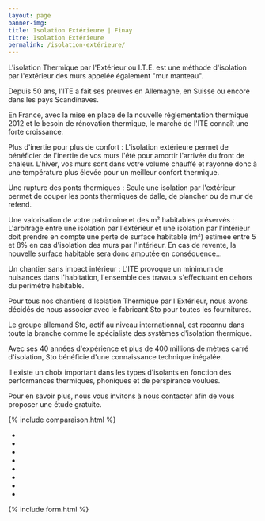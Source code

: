 ```yaml
---
layout: page
banner-img:
title: Isolation Extérieure | Finay
titre: Isolation Extérieure
permalink: /isolation-extérieure/
---
```

L'isolation Thermique par l'Extérieur ou I.T.E. est une méthode d'isolation par l'extérieur des murs appelée également "mur manteau".

Depuis 50 ans, l'ITE a fait ses preuves en Allemagne, en Suisse ou encore dans les pays Scandinaves.


En France, avec la mise en place de la nouvelle réglementation thermique 2012 et le besoin de rénovation thermique, le marché de l'ITE connaît une forte croissance.

Plus d'inertie pour plus de confort : L'isolation extérieure permet de bénéficier de l'inertie de vos murs l'été pour amortir l'arrivée du front de chaleur. L'hiver, vos murs sont dans votre volume chauffé et rayonne donc à une température plus élevée pour un meilleur confort thermique.

Une rupture des ponts thermiques : Seule une isolation par l'extérieur permet de couper les ponts thermiques de dalle, de plancher ou de mur de refend.

Une valorisation de votre patrimoine et des m² habitables préservés : L'arbitrage entre une isolation par l'extérieur et une isolation par l'intérieur doit prendre en compte une perte de surface habitable (m²) estimée entre 5 et 8% en cas d'isolation des murs par l'intérieur. En cas de revente, la nouvelle surface habitable sera donc amputée en conséquence...


Un chantier sans impact intérieur : L'ITE provoque un minimum de nuisances dans l'habitation, l'ensemble des travaux s'effectuant en dehors du périmètre habitable.

Pour tous nos chantiers d'Isolation Thermique par l'Extérieur, nous avons décidés de nous associer avec le fabricant Sto pour toutes les fournitures.

Le groupe allemand Sto, actif au niveau internationnal, est reconnu dans toute la branche comme le spécialiste des systèmes d'isolation thermique.

Avec ses 40 années d'expérience et plus de 400 millions de mètres carré d'isolation, Sto bénéficie d'une connaissance technique inégalée.

Il existe un choix important dans les types d'isolants en fonction des performances thermiques, phoniques et de perspirance voulues.

Pour en savoir plus, nous vous invitons à nous contacter afin de vous proposer une étude gratuite.


{% include comparaison.html %}
<section class="inside">
  <ul class="grid four">
    <li class="item-grid"></li>
    <li class="item-grid"></li>
    <li class="item-grid"></li>
    <li class="item-grid"></li>
    <li class="item-grid"></li>
    <li class="item-grid"></li>
    <li class="item-grid"></li>
    <li class="item-grid"></li>
  </ul>
</section>
{% include form.html %}

